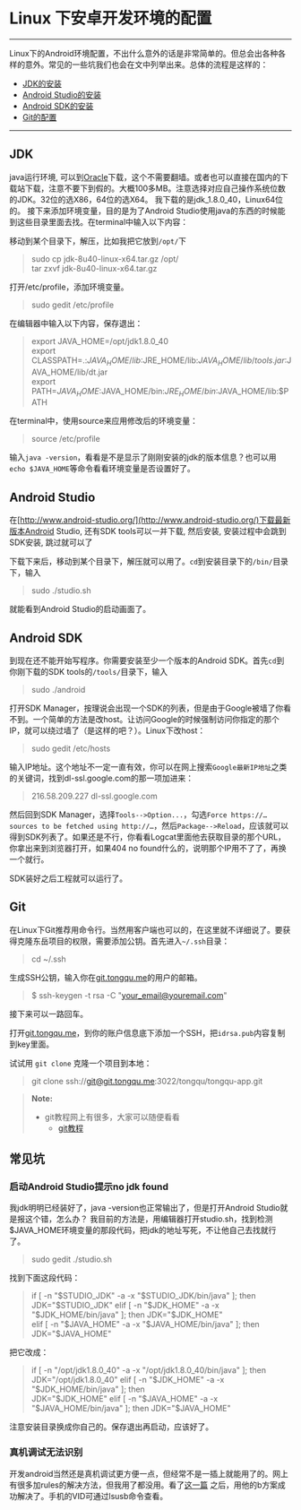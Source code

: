 Linux 下安卓开发环境的配置
===================

----------

Linux下的Android环境配置，不出什么意外的话是非常简单的。但总会出各种各样的意外。常见的一些坑我们也会在文中列举出来。总体的流程是这样的：

- <a href="#1">JDK的安装</a>
- <a href="#2">Android Studio的安装</a>
- <a href="#3">Android SDK的安装</a>
- <a href="#4">Git的配置</a>

----------

<a name="1" id="1">JDK</a>
-------------

java运行环境, 可以到[Oracle](http://www.oracle.com/technetwork/java/javase/downloads/index.html)下载，这个不需要翻墙。或者也可以直接在国内的下载站下载，注意不要下到假的。大概100多MB。注意选择对应自己操作系统位数的JDK。32位的选X86，64位的选X64。
我下载的是jdk\_1.8.0\_40，Linux64位的。
接下来添加环境变量，目的是为了Android Studio使用java的东西的时候能到这些目录里面去找。在terminal中输入以下内容：

移动到某个目录下，解压，比如我把它放到`/opt/`下

> sudo cp jdk-8u40-linux-x64.tar.gz /opt/  
> tar zxvf jdk-8u40-linux-x64.tar.gz 

打开/etc/profile，添加环境变量。

> sudo gedit /etc/profile

在编辑器中输入以下内容，保存退出：

> export JAVA_HOME=/opt/jdk1.8.0_40  
> export CLASSPATH=.:$JAVA_HOME/lib:$JRE_HOME/lib:$JAVA_HOME/lib/tools.jar:$JAVA_HOME/lib/dt.jar  
> export PATH=$JAVA_HOME:$JAVA_HOME/bin:$JRE_HOME/bin:$JAVA_HOME/lib:$PATH

在terminal中，使用source来应用修改后的环境变量：

> source /etc/profile

输入`java -version`，看看是不是显示了刚刚安装的jdk的版本信息？也可以用`echo $JAVA_HOME`等命令看看环境变量是否设置好了。


<a name="2" id="2">Android Studio</a>
-------------------

在[http://www.android-studio.org/](http://www.android-studio.org/)下载最新版本Android Studio, 还有SDK tools可以一并下载, 然后安装, 安装过程中会跳到SDK安装, 跳过就可以了

下载下来后，移动到某个目录下，解压就可以用了。`cd`到安装目录下的`/bin/`目录下，输入

> sudo ./studio.sh

就能看到Android Studio的启动画面了。

<a name="3" id="3">Android SDK</a>
-------------------

到现在还不能开始写程序。你需要安装至少一个版本的Android SDK。首先`cd`到你刚下载的SDK tools的`/tools/`目录下，输入

> sudo ./android

打开SDK Manager，按理说会出现一个SDK的列表，但是由于Google被墙了你看不到。一个简单的方法是改host。让访问Google的时候强制访问你指定的那个IP，就可以绕过墙了（是这样的吧？）。Linux下改host：

> sudo gedit /etc/hosts

输入IP地址。这个地址不一定一直有效，你可以在网上搜索`Google最新IP地址`之类的关键词，找到dl-ssl.google.com的那一项加进来：

> 216.58.209.227 dl-ssl.google.com

然后回到SDK Manager，选择`Tools-->Option...`，勾选`Force https://… sources to be fetched using http://…`，然后`Package-->Reload`，应该就可以得到SDK列表了。如果还是不行，你看看Logcat里面他去获取目录的那个URL，你拿出来到浏览器打开，如果404 no found什么的，说明那个IP用不了了，再换一个就行。

SDK装好之后工程就可以运行了。


<a name="4" id="4">Git</a>
-------------

在Linux下Git推荐用命令行。当然用客户端也可以的，在这里就不详细说了。要获得克隆东岳项目的权限，需要添加公钥。首先进入`~/.ssh`目录：

> cd ~/.ssh

生成SSH公钥，输入你在[git.tongqu.me](git.tongqu.me)的用户的邮箱。

> $ ssh-keygen -t rsa -C "your_email@youremail.com"
 
接下来可以一路回车。

打开[git.tongqu.me](git.tongqu.me)，到你的账户信息底下添加一个SSH，把`idrsa.pub`内容复制到key里面。

试试用 `git clone` 克隆一个项目到本地：

> git clone ssh://git@git.tongqu.me:3022/tongqu/tongqu-app.git

> **Note:** 
> - git教程网上有很多，大家可以随便看看
>   - [git教程](http://www.liaoxuefeng.com/wiki/0013739516305929606dd18361248578c67b8067c8c017b000/)

<a name="5" id="5">常见坑</a>
-------------

### 启动Android Studio提示no jdk found ###

我jdk明明已经装好了，java -version也正常输出了，但是打开Android Studio就是报这个错，怎么办？
我目前的方法是，用编辑器打开studio.sh，找到检测$JAVA_HOME环境变量的那段代码，把jdk的地址写死，不让他自己去找就行了。

> sudo gedit ./studio.sh

找到下面这段代码：

> if [ -n "$STUDIO_JDK" -a -x "$STUDIO_JDK/bin/java" ]; then  
>   JDK="$STUDIO_JDK"  
> elif [ -n "$JDK_HOME" -a -x "$JDK_HOME/bin/java" ]; then  
>   JDK="$JDK_HOME"  
> elif [ -n "$JAVA_HOME" -a -x "$JAVA_HOME/bin/java" ]; then  
>   JDK="$JAVA_HOME" 

把它改成：

> if [ -n "/opt/jdk1.8.0_40" -a -x "/opt/jdk1.8.0_40/bin/java" ]; then  
>   JDK="/opt/jdk1.8.0_40" 
> elif [ -n "$JDK_HOME" -a -x "$JDK_HOME/bin/java" ]; then  
>   JDK="$JDK_HOME"  
> elif [ -n "$JAVA_HOME" -a -x "$JAVA_HOME/bin/java" ]; then  
>   JDK="$JAVA_HOME" 

注意安装目录换成你自己的。保存退出再启动，应该好了。

### 真机调试无法识别 ###

开发android当然还是真机调试更方便一点，但经常不是一插上就能用了的。网上有很多加rules的解决方法，但我用了都没用。看了[这一篇](http://blog.csdn.net/liuqz2009/article/details/7942569) 之后，用他的b方案成功解决了。手机的VID可通过lsusb命令查看。